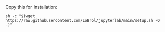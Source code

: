 Copy this for installation:
```
sh -c "$(wget https://raw.githubusercontent.com/LoBrol/jupyterlab/main/setup.sh -O -)"
```
